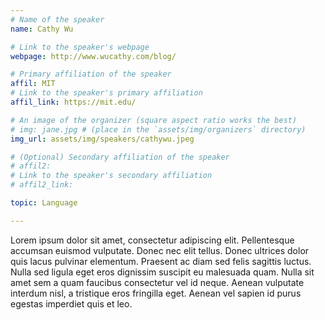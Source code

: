 ```yaml
---
# Name of the speaker
name: Cathy Wu

# Link to the speaker's webpage
webpage: http://www.wucathy.com/blog/

# Primary affiliation of the speaker
affil: MIT
# Link to the speaker's primary affiliation
affil_link: https://mit.edu/

# An image of the organizer (square aspect ratio works the best)
# img: jane.jpg # (place in the `assets/img/organizers` directory)
img_url: assets/img/speakers/cathywu.jpeg

# (Optional) Secondary affiliation of the speaker
# affil2:
# Link to the speaker's secondary affiliation
# affil2_link:

topic: Language

---
```


<!-- Whatever you write below will show up as the speaker's bio -->

Lorem ipsum dolor sit amet, consectetur adipiscing elit. Pellentesque accumsan euismod vulputate. Donec nec elit tellus. Donec ultrices dolor quis lacus pulvinar elementum. Praesent ac diam sed felis sagittis luctus. Nulla sed ligula eget eros dignissim suscipit eu malesuada quam. Nulla sit amet sem a quam faucibus consectetur vel id neque. Aenean vulputate interdum nisl, a tristique eros fringilla eget. Aenean vel sapien id purus egestas imperdiet quis et leo. 